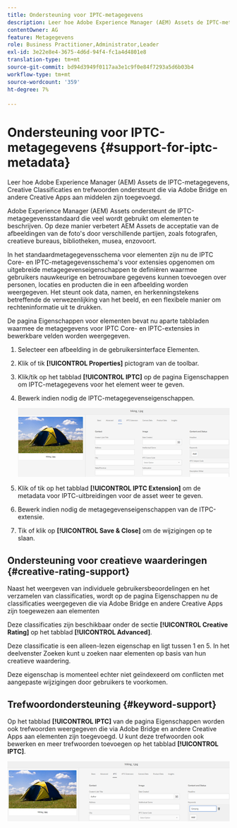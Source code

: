 ```yaml
---
title: Ondersteuning voor IPTC-metagegevens
description: Leer hoe Adobe Experience Manager (AEM) Assets de IPTC-metagegevens, Creative Classificaties en trefwoorden ondersteunt die via Adobe Bridge en andere Creative Apps aan middelen zijn toegevoegd.
contentOwner: AG
feature: Metagegevens
role: Business Practitioner,Administrator,Leader
exl-id: 3e22e8e4-3675-4d6d-94f4-fc1a4d4801e8
translation-type: tm+mt
source-git-commit: bd94d3949f0117aa3e1c9f0e84f7293a5d6b03b4
workflow-type: tm+mt
source-wordcount: '359'
ht-degree: 7%

---
```


# Ondersteuning voor IPTC-metagegevens {#support-for-iptc-metadata}

Leer hoe Adobe Experience Manager (AEM) Assets de IPTC-metagegevens, Creative Classificaties en trefwoorden ondersteunt die via Adobe Bridge en andere Creative Apps aan middelen zijn toegevoegd.

Adobe Experience Manager (AEM) Assets ondersteunt de IPTC-metagegevensstandaard die veel wordt gebruikt om elementen te beschrijven. Op deze manier verbetert AEM Assets de acceptatie van de afbeeldingen van de foto&#39;s door verschillende partijen, zoals fotografen, creatieve bureaus, bibliotheken, musea, enzovoort.

In het standaardmetagegevensschema voor elementen zijn nu de IPTC Core- en IPTC-metagegevensschema&#39;s voor extensies opgenomen om uitgebreide metagegevenseigenschappen te definiëren waarmee gebruikers nauwkeurige en betrouwbare gegevens kunnen toevoegen over personen, locaties en producten die in een afbeelding worden weergegeven. Het steunt ook data, namen, en herkenningstekens betreffende de verwezenlijking van het beeld, en een flexibele manier om rechteninformatie uit te drukken.

De pagina Eigenschappen voor elementen bevat nu aparte tabbladen waarmee de metagegevens voor IPTC Core- en IPTC-extensies in bewerkbare velden worden weergegeven.

1. Selecteer een afbeelding in de gebruikersinterface Elementen.
1. Klik of tik **[!UICONTROL Properties]** pictogram van de toolbar.
1. Klik/tik op het tabblad **[!UICONTROL IPTC]** op de pagina Eigenschappen om IPTC-metagegevens voor het element weer te geven.
1. Bewerk indien nodig de IPTC-metagegevenseigenschappen.

   ![iptc_tab](assets/iptc_tab.png)

1. Klik of tik op het tabblad **[!UICONTROL IPTC Extension]** om de metadata voor IPTC-uitbreidingen voor de asset weer te geven.
1. Bewerk indien nodig de metagegevenseigenschappen van de ITPC-extensie.
1. Tik of klik op **[!UICONTROL Save & Close]** om de wijzigingen op te slaan.

## Ondersteuning voor creatieve waarderingen {#creative-rating-support}

Naast het weergeven van individuele gebruikersbeoordelingen en het verzamelen van classificaties, wordt op de pagina Eigenschappen nu de classificaties weergegeven die via Adobe Bridge en andere Creative Apps zijn toegewezen aan elementen

Deze classificaties zijn beschikbaar onder de sectie **[!UICONTROL Creative Rating]** op het tabblad **[!UICONTROL Advanced]**.

Deze classificatie is een alleen-lezen eigenschap en ligt tussen 1 en 5. In het deelvenster Zoeken kunt u zoeken naar elementen op basis van hun creatieve waardering.

Deze eigenschap is momenteel echter niet geïndexeerd om conflicten met aangepaste wijzigingen door gebruikers te voorkomen.

## Trefwoordondersteuning {#keyword-support}

Op het tabblad **[!UICONTROL IPTC]** van de pagina Eigenschappen worden ook trefwoorden weergegeven die via Adobe Bridge en andere Creative Apps aan elementen zijn toegevoegd. U kunt deze trefwoorden ook bewerken en meer trefwoorden toevoegen op het tabblad **[!UICONTROL IPTC]**.

![keywords](assets/keywords.png)
